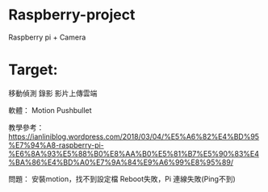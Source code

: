 # Raspberry-project
Raspberry pi + Camera

# Target:
移動偵測 錄影
影片上傳雲端

軟體：
Motion
Pushbullet

教學參考：https://ianliniblog.wordpress.com/2018/03/04/%E5%A6%82%E4%BD%95%E7%94%A8-raspberry-pi-%E6%8A%93%E5%88%B0%E8%AA%B0%E5%81%B7%E5%90%83%E4%BA%86%E4%BD%A0%E7%9A%84%E9%A6%99%E8%95%89/

問題：
安裝motion，找不到設定檔
Reboot失敗，Pi 連線失敗(Ping不到)
